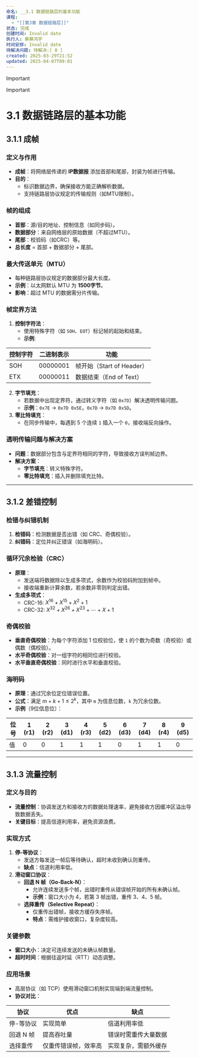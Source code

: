 ```yaml
---
命名: __3.1 数据链路层的基本功能
课程:
  - "[[第3章 数据链路层]]"
状态: 完成
创建时间: Invalid date
执行人: 蔡蔡鸿宇
时间安排: Invalid date
待解决问题: 待解决:[ 0 ]
created: 2025-03-29T21:52
updated: 2025-04-07T09:01
---
```

> [!important]

> [!important]

# 3.1 数据链路层的基本功能

## 3.1.1 成帧

### 定义与作用

- **成帧**：将网络层传递的 **IP数据报** 添加首部和尾部，封装为帧进行传输。
- **目的**：
    - 标识数据边界，确保接收方能正确解析数据。
    - 支持链路层协议规定的传输规则（如MTU限制）。

### 帧的组成

- **首部**：源/目的地址、控制信息（如同步码）。
- **数据部分**：来自网络层的原始数据（不超过MTU）。
- **尾部**：校验码（如CRC）等。
- **总长度** = 首部 + 数据部分 + 尾部。

### 最大传送单元（MTU）

- 每种链路层协议规定的数据部分最大长度。
- **示例**：以太网默认 MTU 为 **1500字节**。
- **影响**：超过 MTU 的数据需分片传输。

### 帧定界方法

1. **控制字符法**：
    - 使用特殊字符（如 `SOH`、`EOT`）标记帧的起始和结束。
    - **示例**:

| 控制字符 | 二进制表示    | 功能                   |
| ---- | -------- | -------------------- |
| SOH  | 00000001 | 帧开始（Start of Header） |
| ETX  | 00000011 | 数据结束（End of Text）    |

2. **字节填充**：
    - 若数据中出现定界符，通过转义字符（如 `0x7D`）解决透明传输问题。
    - **示例**：`0x7E` → `0x7D 0x5E`，`0x7D` → `0x7D 0x5D`。
3. **零比特填充**：
    - 在同步传输中，每遇到 5 个连续 `1` 插入一个 `0`，接收端反向操作。

### 透明传输问题与解决方案

- **问题**：数据部分包含与定界符相同的字符，导致接收方误判帧边界。
- **解决方案**：
    - **字节填充**：转义特殊字符。
    - **零比特填充**：插入并删除填充比特。

---

## 3.1.2 差错控制

### 检错与纠错机制

1. **检错码**：检测数据是否出错（如 CRC、奇偶校验）。
2. **纠错码**：定位并纠正错误（如海明码）。

### 循环冗余检验（CRC）

- **原理**：
    - 发送端将数据除以生成多项式，余数作为校验码附加到帧中。
    - 接收端重新计算余数，若余数非零则判定出错。
- **生成多项式**：
    - CRC-16: $X^{16} + X^{15} + X^2 + 1$
    - CRC-32: $X^{32} + X^{26} + X^{23} + \cdots + X + 1$

### 奇偶校验

- **垂直奇偶校验**：为每个字符添加 1 位校验位，使 `1` 的个数为奇数（奇校验）或偶数（偶校验）。
- **水平奇偶校验**：对一组字符的相同位进行校验。
- **水平垂直奇偶校验**：同时进行水平和垂直校验。

### 海明码

- **原理**：通过冗余位定位错误位置。
- **公式**：满足 $m + k + 1 \leq 2^k$，其中 `m` 为信息位数，`k` 为冗余位数。
- **示例**（9位信息位）：

| 位号  | 1 (r1) | 2 (r2) | 3 (d1) | 4 (r3) | 5 (d2) | 6 (d3) | 7 (d4) | 8 (r4) | 9 (d5) |
| --- | ------ | ------ | ------ | ------ | ------ | ------ | ------ | ------ | ------ |
| 值   | 0      | 0      | 1      | 1      | 1      | 0      | 1      | 1      | 0      |

---

## 3.1.3 流量控制

### 定义与目的

- **流量控制**：协调发送方和接收方的数据处理速率，避免接收方因缓冲区溢出导致数据丢失。
- **关键目标**：提高信道利用率，避免资源浪费。

### 实现方式

1. **停-等协议**：
    - 发送方每发送一帧后等待确认，超时未收到确认则重传。
    - **缺点**：信道利用率低。
2. **滑动窗口协议**：
    - **回退 N 帧（Go-Back-N）**：
        - 允许连续发送多个帧，出错时重传从错误帧开始的所有未确认帧。
        - **示例**：窗口大小为 4，若第 3 帧出错，重传 3、4、5 帧。
    - **选择重传（Selective Repeat）**：
        - 仅重传出错帧，接收方缓存失序帧。
        - **特点**：需维护接收窗口，复杂度较高。

### 关键参数

- **窗口大小**：决定可连续发送的未确认帧数量。
- **超时时间**：根据往返时延（RTT）动态调整。

### 应用场景

- 高层协议（如 TCP）使用滑动窗口机制实现端到端流量控制。
- **协议对比**：

| 协议     | 优点         | 缺点         |
| ------ | ---------- | ---------- |
| 停-等协议  | 实现简单       | 信道利用率低     |
| 回退 N 帧 | 提高吞吐量      | 错误时需重传大量数据 |
| 选择重传   | 仅重传错误帧，效率高 | 实现复杂，需额外缓存 |